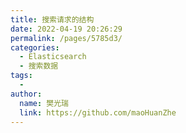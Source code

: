 ```yaml
---
title: 搜索请求的结构
date: 2022-04-19 20:26:29
permalink: /pages/5785d3/
categories:
  - Elasticsearch
  - 搜索数据
tags:
  - 
author: 
  name: 樊光瑞
  link: https://github.com/maoHuanZhe
---
```

